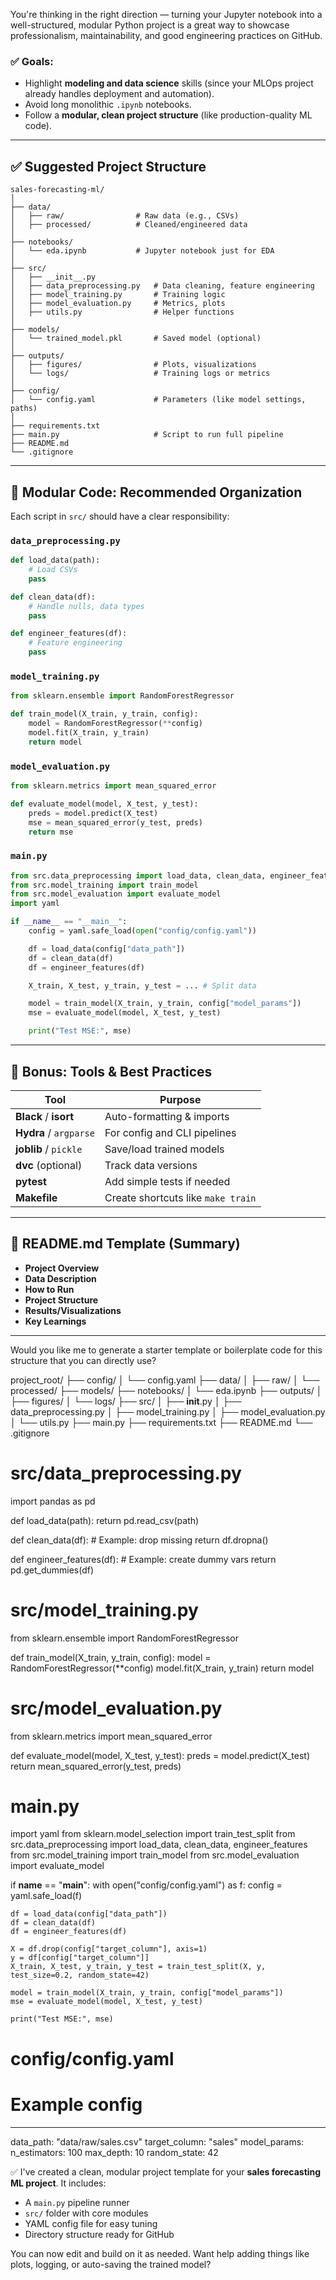 You're thinking in the right direction — turning your Jupyter notebook into a well-structured, modular Python project is a great way to showcase professionalism, maintainability, and good engineering practices on GitHub.

### ✅ Goals:

* Highlight **modeling and data science** skills (since your MLOps project already handles deployment and automation).
* Avoid long monolithic `.ipynb` notebooks.
* Follow a **modular, clean project structure** (like production-quality ML code).

---

## ✅ Suggested Project Structure

```
sales-forecasting-ml/
│
├── data/
│   ├── raw/                # Raw data (e.g., CSVs)
│   ├── processed/          # Cleaned/engineered data
│
├── notebooks/
│   └── eda.ipynb           # Jupyter notebook just for EDA
│
├── src/
│   ├── __init__.py
│   ├── data_preprocessing.py   # Data cleaning, feature engineering
│   ├── model_training.py       # Training logic
│   ├── model_evaluation.py     # Metrics, plots
│   ├── utils.py                # Helper functions
│
├── models/
│   └── trained_model.pkl       # Saved model (optional)
│
├── outputs/
│   ├── figures/                # Plots, visualizations
│   └── logs/                   # Training logs or metrics
│
├── config/
│   └── config.yaml             # Parameters (like model settings, paths)
│
├── requirements.txt
├── main.py                     # Script to run full pipeline
├── README.md
└── .gitignore
```

---

## 🔁 Modular Code: Recommended Organization

Each script in `src/` should have a clear responsibility:

### `data_preprocessing.py`

```python
def load_data(path):
    # Load CSVs
    pass

def clean_data(df):
    # Handle nulls, data types
    pass

def engineer_features(df):
    # Feature engineering
    pass
```

### `model_training.py`

```python
from sklearn.ensemble import RandomForestRegressor

def train_model(X_train, y_train, config):
    model = RandomForestRegressor(**config)
    model.fit(X_train, y_train)
    return model
```

### `model_evaluation.py`

```python
from sklearn.metrics import mean_squared_error

def evaluate_model(model, X_test, y_test):
    preds = model.predict(X_test)
    mse = mean_squared_error(y_test, preds)
    return mse
```

### `main.py`

```python
from src.data_preprocessing import load_data, clean_data, engineer_features
from src.model_training import train_model
from src.model_evaluation import evaluate_model
import yaml

if __name__ == "__main__":
    config = yaml.safe_load(open("config/config.yaml"))

    df = load_data(config["data_path"])
    df = clean_data(df)
    df = engineer_features(df)

    X_train, X_test, y_train, y_test = ... # Split data

    model = train_model(X_train, y_train, config["model_params"])
    mse = evaluate_model(model, X_test, y_test)

    print("Test MSE:", mse)
```

---

## 📌 Bonus: Tools & Best Practices

| Tool                   | Purpose                            |
| ---------------------- | ---------------------------------- |
| **Black** / **isort**  | Auto-formatting & imports          |
| **Hydra** / `argparse` | For config and CLI pipelines       |
| **joblib** / `pickle`  | Save/load trained models           |
| **dvc** (optional)     | Track data versions                |
| **pytest**             | Add simple tests if needed         |
| **Makefile**           | Create shortcuts like `make train` |

---

## 📘 README.md Template (Summary)

* **Project Overview**
* **Data Description**
* **How to Run**
* **Project Structure**
* **Results/Visualizations**
* **Key Learnings**

---

Would you like me to generate a starter template or boilerplate code for this structure that you can directly use?


project_root/
├── config/
│   └── config.yaml
├── data/
│   ├── raw/
│   └── processed/
├── models/
├── notebooks/
│   └── eda.ipynb
├── outputs/
│   ├── figures/
│   └── logs/
├── src/
│   ├── __init__.py
│   ├── data_preprocessing.py
│   ├── model_training.py
│   ├── model_evaluation.py
│   └── utils.py
├── main.py
├── requirements.txt
├── README.md
└── .gitignore

# src/data_preprocessing.py
import pandas as pd

def load_data(path):
    return pd.read_csv(path)

def clean_data(df):
    # Example: drop missing
    return df.dropna()

def engineer_features(df):
    # Example: create dummy vars
    return pd.get_dummies(df)

# src/model_training.py
from sklearn.ensemble import RandomForestRegressor

def train_model(X_train, y_train, config):
    model = RandomForestRegressor(**config)
    model.fit(X_train, y_train)
    return model

# src/model_evaluation.py
from sklearn.metrics import mean_squared_error

def evaluate_model(model, X_test, y_test):
    preds = model.predict(X_test)
    return mean_squared_error(y_test, preds)

# main.py
import yaml
from sklearn.model_selection import train_test_split
from src.data_preprocessing import load_data, clean_data, engineer_features
from src.model_training import train_model
from src.model_evaluation import evaluate_model

if __name__ == "__main__":
    with open("config/config.yaml") as f:
        config = yaml.safe_load(f)

    df = load_data(config["data_path"])
    df = clean_data(df)
    df = engineer_features(df)

    X = df.drop(config["target_column"], axis=1)
    y = df[config["target_column"]]
    X_train, X_test, y_train, y_test = train_test_split(X, y, test_size=0.2, random_state=42)

    model = train_model(X_train, y_train, config["model_params"])
    mse = evaluate_model(model, X_test, y_test)

    print("Test MSE:", mse)

# config/config.yaml
# Example config
---
data_path: "data/raw/sales.csv"
target_column: "sales"
model_params:
  n_estimators: 100
  max_depth: 10
  random_state: 42


✅ I've created a clean, modular project template for your **sales forecasting ML project**. It includes:

* A `main.py` pipeline runner
* `src/` folder with core modules
* YAML config file for easy tuning
* Directory structure ready for GitHub

You can now edit and build on it as needed. Want help adding things like plots, logging, or auto-saving the trained model?
